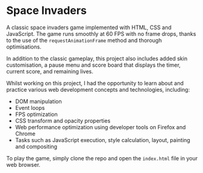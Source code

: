 # Space Invaders

A classic space invaders game implemented with HTML, CSS and JavaScript. The game runs smoothly at 60 FPS with no frame drops, thanks to the use of the `requestAnimationFrame` method and thorough optimisations.

In addition to the classic gameplay, this project also includes added skin customisation, a pause menu and score board that displays the timer, current score, and remaining lives.

Whilst working on this project, I had the opportunity to learn about and practice various web development concepts and technologies, including:

- DOM manipulation
- Event loops
- FPS optimization
- CSS transform and opacity properties
- Web performance optimization using developer tools on Firefox and Chrome
- Tasks such as JavaScript execution, style calculation, layout, painting and compositing

To play the game, simply clone the repo and open the `index.html` file in your web browser.
